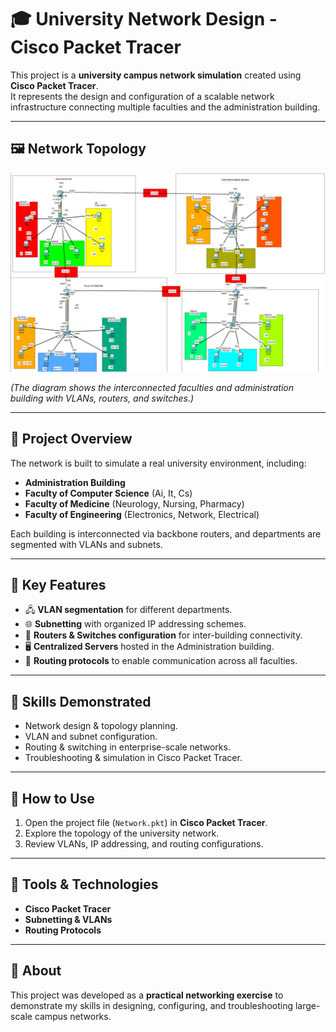 # 🎓 University Network Design - Cisco Packet Tracer

This project is a **university campus network simulation** created using **Cisco Packet Tracer**.  
It represents the design and configuration of a scalable network infrastructure connecting multiple faculties and the administration building.

---

## 🖼️ Network Topology

![University Network Topology](network-topology.png)

*(The diagram shows the interconnected faculties and administration building with VLANs, routers, and switches.)*

---

## 🔹 Project Overview
The network is built to simulate a real university environment, including:

- **Administration Building**  
- **Faculty of Computer Science**  (Ai, It, Cs)
- **Faculty of Medicine** (Neurology, Nursing, Pharmacy)  
- **Faculty of Engineering** (Electronics, Network, Electrical)  

Each building is interconnected via backbone routers, and departments are segmented with VLANs and subnets.

---

## 🔹 Key Features
- 🖧 **VLAN segmentation** for different departments.  
- 🌐 **Subnetting** with organized IP addressing schemes.  
- 🔗 **Routers & Switches configuration** for inter-building connectivity.  
- 🖥️ **Centralized Servers** hosted in the Administration building.  
- 📡 **Routing protocols** to enable communication across all faculties.  

---

## 🔹 Skills Demonstrated
- Network design & topology planning.  
- VLAN and subnet configuration.  
- Routing & switching in enterprise-scale networks.  
- Troubleshooting & simulation in Cisco Packet Tracer.  

---

## 🚀 How to Use
1. Open the project file (`Network.pkt`) in **Cisco Packet Tracer**.  
2. Explore the topology of the university network.  
3. Review VLANs, IP addressing, and routing configurations.  

---

## 📌 Tools & Technologies
- **Cisco Packet Tracer**  
- **Subnetting & VLANs**  
- **Routing Protocols**  

---

## 📖 About
This project was developed as a **practical networking exercise** to demonstrate my skills in designing, configuring, and troubleshooting large-scale campus networks.
